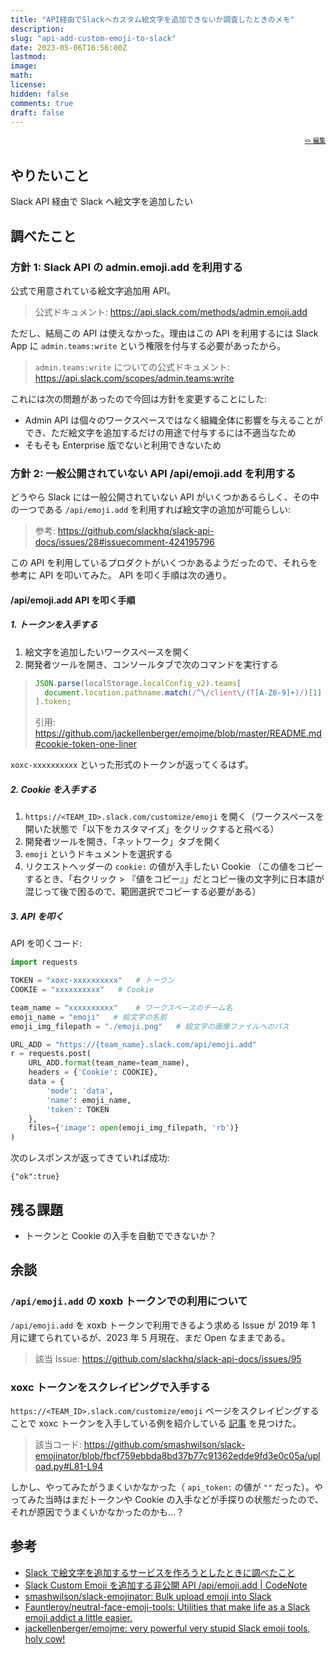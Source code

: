 ```yaml
---
title: "API経由でSlackへカスタム絵文字を追加できないか調査したときのメモ"
description:
slug: "api-add-custom-emoji-to-slack"
date: 2023-05-06T16:56:00Z
lastmod:
image:
math:
license:
hidden: false
comments: true
draft: false
---
```


<font size="1" align="right">

[✏️ 編集](https://github.com/yamamoto-yuta/yamamoto-yuta.github.io/blob/main/content/post/api-add-custom-emoji-to-slack/index.md)

</font>

## やりたいこと

Slack API 経由で Slack へ絵文字を追加したい

## 調べたこと

### 方針 1: Slack API の admin.emoji.add を利用する

公式で用意されている絵文字追加用 API。

> 公式ドキュメント: https://api.slack.com/methods/admin.emoji.add

ただし、結局この API は使えなかった。理由はこの API を利用するには Slack App に `admin.teams:write` という権限を付与する必要があったから。

> `admin.teams:write` についての公式ドキュメント: https://api.slack.com/scopes/admin.teams:write

これには次の問題があったので今回は方針を変更することにした:

- Admin API は個々のワークスペースではなく組織全体に影響を与えることができ、ただ絵文字を追加するだけの用途で付与するには不適当なため
- そもそも Enterprise 版でないと利用できないため

### 方針 2: 一般公開されていない API /api/emoji.add を利用する

どうやら Slack には一般公開されていない API がいくつかあるらしく、その中の一つである `/api/emoji.add` を利用すれば絵文字の追加が可能らしい:

> 参考: https://github.com/slackhq/slack-api-docs/issues/28#issuecomment-424195796

この API を利用しているプロダクトがいくつかあるようだったので、それらを参考に API を叩いてみた。 API を叩く手順は次の通り。

#### /api/emoji.add API を叩く手順

##### 1. トークンを入手する

1. 絵文字を追加したいワークスペースを開く
2. 開発者ツールを開き、コンソールタブで次のコマンドを実行する

> ```js
> JSON.parse(localStorage.localConfig_v2).teams[
>   document.location.pathname.match(/^\/client\/(T[A-Z0-9]+)/)[1]
> ].token;
> ```
>
> 引用: https://github.com/jackellenberger/emojme/blob/master/README.md#cookie-token-one-liner

`xoxc-xxxxxxxxxx` といった形式のトークンが返ってくるはず。

##### 2. Cookie を入手する

1. `https://<TEAM_ID>.slack.com/customize/emoji` を開く（ワークスペースを開いた状態で「以下をカスタマイズ」をクリックすると飛べる）
2. 開発者ツールを開き、「ネットワーク」タブを開く
3. `emoji` というドキュメントを選択する
4. リクエストヘッダーの `cookie:` の値が入手したい Cookie （この値をコピーするとき、「右クリック > 『値をコピー』」だとコピー後の文字列に日本語が混じって後で困るので、範囲選択でコピーする必要がある）

##### 3. API を叩く

API を叩くコード:

```python
import requests

TOKEN = "xoxc-xxxxxxxxxx"   # トークン
COOKIE = "xxxxxxxxxx"   # Cookie

team_name = "xxxxxxxxxx"    # ワークスペースのチーム名
emoji_name = "emoji"   # 絵文字の名前
emoji_img_filepath = "./emoji.png"   # 絵文字の画像ファイルへのパス

URL_ADD = "https://{team_name}.slack.com/api/emoji.add"
r = requests.post(
    URL_ADD.format(team_name=team_name),
    headers = {'Cookie': COOKIE},
    data = {
        'mode': 'data',
        'name': emoji_name,
        'token': TOKEN
    },
    files={'image': open(emoji_img_filepath, 'rb')}
)
```

次のレスポンスが返ってきていれば成功:

```
{"ok":true}
```

## 残る課題

- トークンと Cookie の入手を自動でできないか？

## 余談

### `/api/emoji.add` の xoxb トークンでの利用について

`/api/emoji.add` を xoxb トークンで利用できるよう求める Issue が 2019 年 1 月に建てられているが、2023 年 5 月現在、まだ Open なままである。

> 該当 Issue: https://github.com/slackhq/slack-api-docs/issues/95

### xoxc トークンをスクレイピングで入手する

`https://<TEAM_ID>.slack.com/customize/emoji` ページをスクレイピングすることで xoxc トークンを入手している例を紹介している [記事](https://codenote.net/tool/4487.html) を見つけた。

> 該当コード: https://github.com/smashwilson/slack-emojinator/blob/fbcf759ebbda8bd37b77c91362edde9fd3e0c05a/upload.py#L81-L94

しかし、やってみたがうまくいかなかった（ `api_token:` の値が `""` だった）。やってみた当時はまだトークンや Cookie の入手などが手探りの状態だったので、それが原因でうまくいかなかったのかも…？

## 参考

- [Slack で絵文字を追加するサービスを作ろうとしたときに調べたこと](https://hirotoohira.link/how-to-add-slack-emoji-on-api/)
- [Slack Custom Emoji を追加する非公開 API /api/emoji.add | CodeNote](https://codenote.net/tool/4487.html)
- [smashwilson/slack-emojinator: Bulk upload emoji into Slack](https://github.com/smashwilson/slack-emojinator)
- [Fauntleroy/neutral-face-emoji-tools: Utilities that make life as a Slack emoji addict a little easier.](https://github.com/Fauntleroy/neutral-face-emoji-tools)
- [jackellenberger/emojme: very powerful very stupid Slack emoji tools, holy cow!](https://github.com/jackellenberger/emojme/tree/master)
